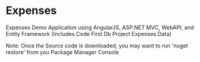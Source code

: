 # Expenses
Expenses Demo Application using AngularJS, ASP.NET MVC, WebAPI, and Entity Framework (Includes Code First Db Project Expenses.Data)

Note: Once the Source code is downloaded, you may want to run 'nuget restore' from you Package Manager Console
